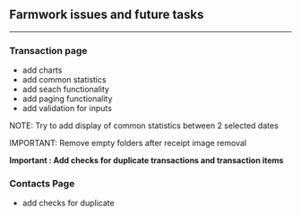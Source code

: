 ## Farmwork issues and future tasks

---

### Transaction page

- add charts
- add common statistics
- add seach functionality
- add paging functionality
- add validation for inputs

NOTE: Try to add display of common statistics between 2 selected dates

IMPORTANT: Remove empty folders after receipt image removal

**Important : Add checks for duplicate transactions and transaction items**

### Contacts Page

- add checks for duplicate
